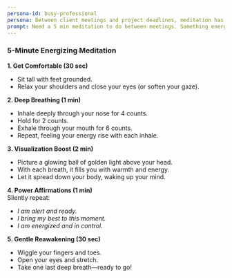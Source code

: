 ```yaml
---
persona-id: busy-professional
persona: Between client meetings and project deadlines, meditation has become my anchor. Standard meditation apps never quite fit my schedule or needs, though. I love checking out new tech, and the idea of crafting meditations that actually work with my crazy schedule sounds perfect. You'll often find me on Reddit looking for ways to optimize both work and wellness.
prompt: Need a 5 min meditation to do between meetings. Something energizing.
---
```


### **5-Minute Energizing Meditation**  

**1. Get Comfortable (30 sec)**  
- Sit tall with feet grounded.  
- Relax your shoulders and close your eyes (or soften your gaze).  

**2. Deep Breathing (1 min)**  
- Inhale deeply through your nose for 4 counts.  
- Hold for 2 counts.  
- Exhale through your mouth for 6 counts.  
- Repeat, feeling your energy rise with each inhale.  

**3. Visualization Boost (2 min)**  
- Picture a glowing ball of golden light above your head.  
- With each breath, it fills you with warmth and energy.  
- Let it spread down your body, waking up your mind.  

**4. Power Affirmations (1 min)**  
Silently repeat:  
- *I am alert and ready.*  
- *I bring my best to this moment.*  
- *I am energized and in control.*  

**5. Gentle Reawakening (30 sec)**  
- Wiggle your fingers and toes.  
- Open your eyes and stretch.  
- Take one last deep breath—ready to go!  